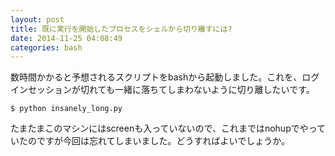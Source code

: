 ```yaml
---
layout: post
title: 既に実行を開始したプロセスをシェルから切り離すには?
date: 2014-11-25 04:08:49
categories: bash
---
```

<p>数時間かかると予想されるスクリプトをbashから起動しました。これを、ログインセッションが切れても一緒に落ちてしまわないように切り離したいです。</p>

```
$ python insanely_long.py
```

<p>たまたまこのマシンにはscreenも入っていないので、これまではnohupでやっていたのですが今回は忘れてしまいました。どうすればよいでしょうか。</p>

